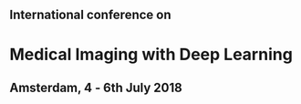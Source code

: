 <h2 class="centered">International conference on</h2>
<h1 class="centered">Medical Imaging with Deep Learning</h1>
<h2 class="centered">Amsterdam, 4 ‑ 6th July 2018</h2>
